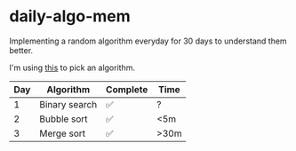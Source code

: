 # daily-algo-mem
Implementing a random algorithm everyday for 30 days to understand them better.

I'm using [this](https://github.com/catfoodeater/random-choice) to pick an algorithm.

| Day | Algorithm | Complete | Time |
|---|---|---|---|
| 1 | Binary search | ✅ | ? |
| 2 | Bubble sort | ✅ | <5m |
| 3 | Merge sort | ✅ | >30m |
